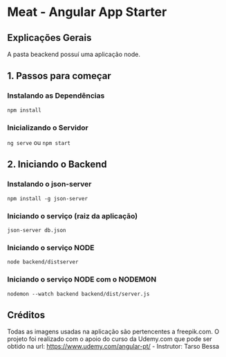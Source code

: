 # Meat - Angular App Starter

## Explicações Gerais

A pasta beackend possuí uma aplicação node.

## 1. Passos para começar

### Instalando as Dependências

`npm install`

### Inicializando o Servidor

`ng serve` ou `npm start`

## 2. Iniciando o Backend

### Instalando o json-server

`npm install -g json-server`

### Iniciando o serviço (raiz da aplicação)

`json-server db.json`

### Iniciando o serviço NODE

`node backend/distserver`

### Iniciando o serviço NODE com o NODEMON

`nodemon --watch backend backend/dist/server.js`

## Créditos

Todas as imagens usadas na aplicação são pertencentes a freepik.com.
O projeto foi realizado com o apoio do curso da Udemy.com que pode ser obtido na url: https://www.udemy.com/angular-pt/ - Instrutor: Tarso Bessa

